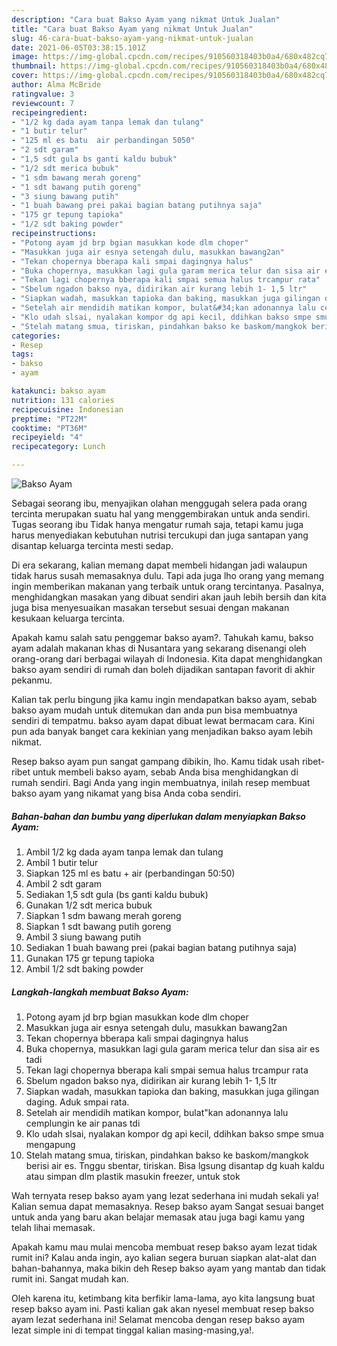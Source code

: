 ```yaml
---
description: "Cara buat Bakso Ayam yang nikmat Untuk Jualan"
title: "Cara buat Bakso Ayam yang nikmat Untuk Jualan"
slug: 46-cara-buat-bakso-ayam-yang-nikmat-untuk-jualan
date: 2021-06-05T03:38:15.101Z
image: https://img-global.cpcdn.com/recipes/910560318403b0a4/680x482cq70/bakso-ayam-foto-resep-utama.jpg
thumbnail: https://img-global.cpcdn.com/recipes/910560318403b0a4/680x482cq70/bakso-ayam-foto-resep-utama.jpg
cover: https://img-global.cpcdn.com/recipes/910560318403b0a4/680x482cq70/bakso-ayam-foto-resep-utama.jpg
author: Alma McBride
ratingvalue: 3
reviewcount: 7
recipeingredient:
- "1/2 kg dada ayam tanpa lemak dan tulang"
- "1 butir telur"
- "125 ml es batu  air perbandingan 5050"
- "2 sdt garam"
- "1,5 sdt gula bs ganti kaldu bubuk"
- "1/2 sdt merica bubuk"
- "1 sdm bawang merah goreng"
- "1 sdt bawang putih goreng"
- "3 siung bawang putih"
- "1 buah bawang prei pakai bagian batang putihnya saja"
- "175 gr tepung tapioka"
- "1/2 sdt baking powder"
recipeinstructions:
- "Potong ayam jd brp bgian masukkan kode dlm choper"
- "Masukkan juga air esnya setengah dulu, masukkan bawang2an"
- "Tekan chopernya bberapa kali smpai dagingnya halus"
- "Buka chopernya, masukkan lagi gula garam merica telur dan sisa air es tadi"
- "Tekan lagi chopernya bberapa kali smpai semua halus trcampur rata"
- "Sbelum ngadon bakso nya, didirikan air kurang lebih 1- 1,5 ltr"
- "Siapkan wadah, masukkan tapioka dan baking, masukkan juga gilingan daging. Aduk smpai rata."
- "Setelah air mendidih matikan kompor, bulat&#34;kan adonannya lalu cemplungin ke air panas tdi"
- "Klo udah slsai, nyalakan kompor dg api kecil, ddihkan bakso smpe smua mengapung"
- "Stelah matang smua, tiriskan, pindahkan bakso ke baskom/mangkok berisi air es. Tnggu sbentar, tiriskan. Bisa lgsung disantap dg kuah kaldu atau simpan dlm plastik masukin freezer, untuk stok"
categories:
- Resep
tags:
- bakso
- ayam

katakunci: bakso ayam 
nutrition: 131 calories
recipecuisine: Indonesian
preptime: "PT22M"
cooktime: "PT36M"
recipeyield: "4"
recipecategory: Lunch

---
```



![Bakso Ayam](https://img-global.cpcdn.com/recipes/910560318403b0a4/680x482cq70/bakso-ayam-foto-resep-utama.jpg)

Sebagai seorang ibu, menyajikan olahan menggugah selera pada orang tercinta merupakan suatu hal yang menggembirakan untuk anda sendiri. Tugas seorang ibu Tidak hanya mengatur rumah saja, tetapi kamu juga harus menyediakan kebutuhan nutrisi tercukupi dan juga santapan yang disantap keluarga tercinta mesti sedap.

Di era  sekarang, kalian memang dapat membeli hidangan jadi walaupun tidak harus susah memasaknya dulu. Tapi ada juga lho orang yang memang ingin memberikan makanan yang terbaik untuk orang tercintanya. Pasalnya, menghidangkan masakan yang dibuat sendiri akan jauh lebih bersih dan kita juga bisa menyesuaikan masakan tersebut sesuai dengan makanan kesukaan keluarga tercinta. 



Apakah kamu salah satu penggemar bakso ayam?. Tahukah kamu, bakso ayam adalah makanan khas di Nusantara yang sekarang disenangi oleh orang-orang dari berbagai wilayah di Indonesia. Kita dapat menghidangkan bakso ayam sendiri di rumah dan boleh dijadikan santapan favorit di akhir pekanmu.

Kalian tak perlu bingung jika kamu ingin mendapatkan bakso ayam, sebab bakso ayam mudah untuk ditemukan dan anda pun bisa membuatnya sendiri di tempatmu. bakso ayam dapat dibuat lewat bermacam cara. Kini pun ada banyak banget cara kekinian yang menjadikan bakso ayam lebih nikmat.

Resep bakso ayam pun sangat gampang dibikin, lho. Kamu tidak usah ribet-ribet untuk membeli bakso ayam, sebab Anda bisa menghidangkan di rumah sendiri. Bagi Anda yang ingin membuatnya, inilah resep membuat bakso ayam yang nikamat yang bisa Anda coba sendiri.

<!--inarticleads1-->

##### Bahan-bahan dan bumbu yang diperlukan dalam menyiapkan Bakso Ayam:

1. Ambil 1/2 kg dada ayam tanpa lemak dan tulang
1. Ambil 1 butir telur
1. Siapkan 125 ml es batu + air (perbandingan 50:50)
1. Ambil 2 sdt garam
1. Sediakan 1,5 sdt gula (bs ganti kaldu bubuk)
1. Gunakan 1/2 sdt merica bubuk
1. Siapkan 1 sdm bawang merah goreng
1. Siapkan 1 sdt bawang putih goreng
1. Ambil 3 siung bawang putih
1. Sediakan 1 buah bawang prei (pakai bagian batang putihnya saja)
1. Gunakan 175 gr tepung tapioka
1. Ambil 1/2 sdt baking powder




<!--inarticleads2-->

##### Langkah-langkah membuat Bakso Ayam:

1. Potong ayam jd brp bgian masukkan kode dlm choper
1. Masukkan juga air esnya setengah dulu, masukkan bawang2an
1. Tekan chopernya bberapa kali smpai dagingnya halus
1. Buka chopernya, masukkan lagi gula garam merica telur dan sisa air es tadi
1. Tekan lagi chopernya bberapa kali smpai semua halus trcampur rata
1. Sbelum ngadon bakso nya, didirikan air kurang lebih 1- 1,5 ltr
1. Siapkan wadah, masukkan tapioka dan baking, masukkan juga gilingan daging. Aduk smpai rata.
1. Setelah air mendidih matikan kompor, bulat&#34;kan adonannya lalu cemplungin ke air panas tdi
1. Klo udah slsai, nyalakan kompor dg api kecil, ddihkan bakso smpe smua mengapung
1. Stelah matang smua, tiriskan, pindahkan bakso ke baskom/mangkok berisi air es. Tnggu sbentar, tiriskan. Bisa lgsung disantap dg kuah kaldu atau simpan dlm plastik masukin freezer, untuk stok




Wah ternyata resep bakso ayam yang lezat sederhana ini mudah sekali ya! Kalian semua dapat memasaknya. Resep bakso ayam Sangat sesuai banget untuk anda yang baru akan belajar memasak atau juga bagi kamu yang telah lihai memasak.

Apakah kamu mau mulai mencoba membuat resep bakso ayam lezat tidak rumit ini? Kalau anda ingin, ayo kalian segera buruan siapkan alat-alat dan bahan-bahannya, maka bikin deh Resep bakso ayam yang mantab dan tidak rumit ini. Sangat mudah kan. 

Oleh karena itu, ketimbang kita berfikir lama-lama, ayo kita langsung buat resep bakso ayam ini. Pasti kalian gak akan nyesel membuat resep bakso ayam lezat sederhana ini! Selamat mencoba dengan resep bakso ayam lezat simple ini di tempat tinggal kalian masing-masing,ya!.

